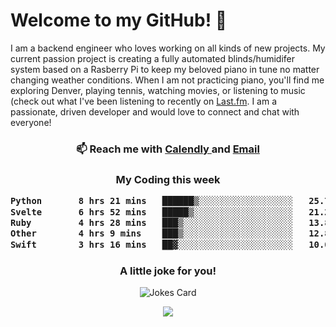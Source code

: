 <h1> Welcome to my GitHub! 👋 </h1>


  I am a backend engineer who loves working on all kinds of new projects. My current passion project is creating a fully automated blinds/humidifer system based on a Rasberry Pi to keep my beloved piano in tune no matter changing weather conditions. When I am not practicing piano, you'll find me exploring Denver, playing tennis, watching movies, or listening to music (check out what I've been listening to recently on [Last.fm](https://www.last.fm/user/mballa000). I am a passionate, driven developer and would love to connect and chat with everyone!

<h3 align = "center"> 📫 Reach me with <a href = "https://calendly.com/msbrandt00/30min"> Calendly </a> and <a href="mailto:msbrandt00@gmail.com">Email</a> 
 </h3>


 
<div align = "center"
[![Anurag's GitHub stats](https://github-readme-stats.vercel.app/api?username=mbrandt00)](https://github.com/anuraghazra/github-readme-stats)
          </div>
<h3 align="center">
  My Coding this week
<!--START_SECTION:waka-->

```txt
Python       8 hrs 21 mins   ██████▒░░░░░░░░░░░░░░░░░░   25.77 %
Svelte       6 hrs 52 mins   █████▒░░░░░░░░░░░░░░░░░░░   21.21 %
Ruby         4 hrs 28 mins   ███▒░░░░░░░░░░░░░░░░░░░░░   13.82 %
Other        4 hrs 9 mins    ███▒░░░░░░░░░░░░░░░░░░░░░   12.83 %
Swift        3 hrs 16 mins   ██▓░░░░░░░░░░░░░░░░░░░░░░   10.07 %
```

<!--END_SECTION:waka-->

### A little joke for you!

![Jokes Card](https://readme-jokes.vercel.app/api?hideBorder)

<a href="https://www.linkedin.com/in/mbrandt00/"><img src="https://img.shields.io/badge/linkedin-%230077B5.svg?&style=for-the-badge&logo=linkedin&logoColor=white" /></a>
